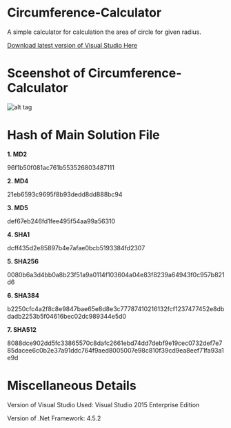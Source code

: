 # Circumference-Calculator
A simple calculator for calculation the area of circle for given radius.

<a href="http://visualstudio.com">Download latest version of Visual Studio Here</a>

# Sceenshot of Circumference-Calculator
![alt tag](https://docs.google.com/uc?export=download&id=0B3mwICT7qVWYNFNZY2xMSF9fdzQ)

# Hash of Main Solution File

<b>1. MD2</b>
<p>96f1b50f081ac761b553526803487111</p>
<b>2. MD4</b>
<p>21eb6593c9695f8b93dedd8dd888bc94</p>
<b>3. MD5</b>
<p>def67eb246fd1fee495f54aa99a56310</p>
<b>4. SHA1</b>
<p>dcff435d2e85897b4e7afae0bcb5193384fd2307</p>
<b>5. SHA256</b>
<p>0080b6a3d4bb0a8b23f51a9a0114f103604a04e83f8239a64943f0c957b821d6</p>
<b>6. SHA384</b>
<p>b2250cfc4a2f8c8e9847bae65e8d8e3c77787410216132fcf1237477452e8dbdadb2253b5f04616bec02dc989344e5d0</p>
<b>7. SHA512</b>
<p>8088dce902dd5fc33865570c8dafc2661ebd74dd7debf9e19cec0732def7e785dacee6c0b2e37a91ddc764f9aed8005007e98c810f39cd9ea8eef71fa93a1e9d</p>

# Miscellaneous Details

Version of Visual Studio Used: Visual Studio 2015 Enterprise Edition

Version of .Net Framework: 4.5.2

